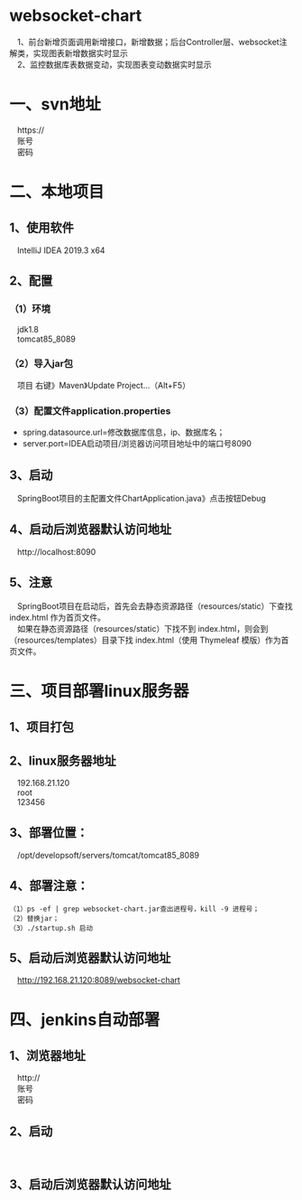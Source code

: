 # websocket-chart
&emsp;1、前台新增页面调用新增接口，新增数据；后台Controller层、websocket注解类，实现图表新增数据实时显示
<br/>&emsp;2、监控数据库表数据变动，实现图表变动数据实时显示

# 一、svn地址
&emsp;https://
<br/>&emsp;账号
<br/>&emsp;密码

# 二、本地项目
## 1、使用软件
&emsp;IntelliJ IDEA 2019.3 x64
## 2、配置
### （1）环境
&emsp;jdk1.8
<br/>&emsp;tomcat85_8089
### （2）导入jar包
&emsp;项目 右键》Maven》Update Project...（Alt+F5）
### （3）配置文件application.properties
* spring.datasource.url=修改数据库信息，ip、数据库名；
* server.port=IDEA启动项目/浏览器访问项目地址中的端口号8090
## 3、启动
&emsp;SpringBoot项目的主配置文件ChartApplication.java》点击按钮Debug
## 4、启动后浏览器默认访问地址
&emsp;http://localhost:8090
## 5、注意
&emsp;SpringBoot项目在启动后，首先会去静态资源路径（resources/static）下查找 index.html 作为首页文件。
<br/>&emsp;如果在静态资源路径（resources/static）下找不到 index.html，则会到（resources/templates）目录下找 index.html（使用 Thymeleaf 模版）作为首页文件。
# 三、项目部署linux服务器
## 1、项目打包
## 2、linux服务器地址
&emsp;192.168.21.120
<br/>&emsp;root
<br/>&emsp;123456
## 3、部署位置：
&emsp;/opt/developsoft/servers/tomcat/tomcat85_8089
## 4、部署注意：
	（1）ps -ef | grep websocket-chart.jar查出进程号，kill -9 进程号；
	（2）替换jar；
	（3）./startup.sh 启动
## 5、启动后浏览器默认访问地址
&emsp;http://192.168.21.120:8089/websocket-chart
# 四、jenkins自动部署
## 1、浏览器地址
&emsp;http://
<br/>&emsp;账号
<br/>&emsp;密码
## 2、启动
&emsp; 
## 3、启动后浏览器默认访问地址
&emsp;